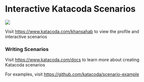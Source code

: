 # Interactive Katacoda Scenarios

[![](http://shields.katacoda.com/katacoda/khansahab/count.svg)](https://www.katacoda.com/khansahab "Get your profile on Katacoda.com")

Visit https://www.katacoda.com/khansahab to view the profile and interactive scenarios

### Writing Scenarios
Visit https://www.katacoda.com/docs to learn more about creating Katacoda scenarios

For examples, visit https://github.com/katacoda/scenario-example
